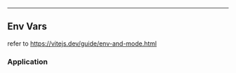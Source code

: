 <!-- Space: PROYEC -->
<!-- Parent: Prueba2 -->
<!-- Title: EnvVars Prueba2 -->
<!-- Label: Prueba2 -->
<!-- Label: Project -->
<!-- Label: EnvVars -->
<!-- Include: disclaimer.md -->
<!-- Include: ac:toc -->

---

## Env Vars

refer to https://vitejs.dev/guide/env-and-mode.html

### Application
